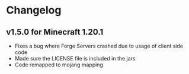 # Changelog

## v1.5.0 for Minecraft 1.20.1
 - Fixes a bug where Forge Servers crashed due to usage of client side code
 - Made sure the LICENSE file is included in the jars
 - Code remapped to mojang mapping